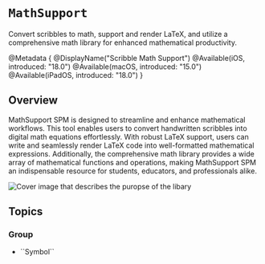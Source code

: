 # ``MathSupport``

Convert scribbles to math, support and render LaTeX, and utilize a comprehensive math library for enhanced mathematical productivity.

@Metadata {
    @DisplayName("Scribble Math Support")
    @Available(iOS, introduced: "18.0")
    @Available(macOS, introduced: "15.0")
    @Available(iPadOS, introduced: "18.0")
}

## Overview

MathSupport SPM is designed to streamline and enhance mathematical workflows. This tool enables users to convert handwritten scribbles into digital math equations effortlessly. With robust LaTeX support, users can write and seamlessly render LaTeX code into well-formatted mathematical expressions. Additionally, the comprehensive math library provides a wide array of mathematical functions and operations, making MathSupport SPM an indispensable resource for students, educators, and professionals alike.

![Cover image that describes the puropse of the libary](cover.png)

## Topics

### <!--@START_MENU_TOKEN@-->Group<!--@END_MENU_TOKEN@-->

- <!--@START_MENU_TOKEN@-->``Symbol``<!--@END_MENU_TOKEN@-->
